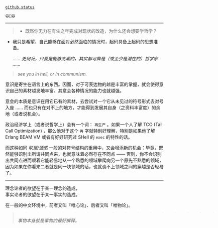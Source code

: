 [`github.status`](https://githubstatus.com/)

~~~~ postscript
😃🤔😄
~~~~

----



> - 既然你无力在有生之年完成对现状的改造，为什么还会想要学哲学？

- 我只是希望，自己能够在面对必然面临的情况时，起码具备上起码的思想准备。
  
  *…… 更何况，只要是能够高潮的，其实都可算是（或至少是潜在的）哲学家 ……*
  

> *see you in hell, or in communism.*


意识是寄生在语言上的东西。因而，对于可表达物的越是丰富的掌握，就会使得意识自己的素材越发地丰富、其意会各种情况的能力也就越强。

意会的本质是意识在用它已有的素材，去尝试对一个它从未见过的符号形式去对号入座 …… 而也只有在对不上的地方，才能得到发展其自身（之资料丰富度）的余地（或者说机会）。

政治经济学上（或者说哲学上）会有一个词： `再生产` 。如果一个人了解 TCO (Tail Call Optimization) ，那么他对于这个 `再` 字就特别好理解，特别是如果他了解 Erlang BEAM VM 或者有好好研究过 SHell 的 `exec` 的特性的话。

而这种如同 *联觉/通感* 一般的对符号结构的重用中，又会增添新的机会：毕竟，既然能够识别出所谓共同点来，也就意味着必然存在不同点 —— 否则，你不会识别出共同点进而顺着它能轻易地从一个熟悉的领域攀爬向另一个原先不熟悉的领域，因为如果在你看来二者就是同一块领域的话，也就谈不上领域之间的穿越是否轻易了。

------

理念论者的欲望在于某一理念的造成，  
事实论者的欲望在于某一事实的造成。

在一般的中文环境中，前者又叫「唯心论」、后者又叫「唯物论」。

> > > > > > > > > > > > > > > > > ------
> 
> *事物本身就是事物的最好解释。*
> 
